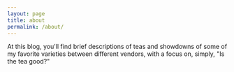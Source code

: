 ```yaml
---
layout: page
title: about
permalink: /about/
---
```


At this blog, you'll find brief descriptions of teas and showdowns of some of my favorite varieties between different vendors, with a focus on, simply, "Is the tea good?"
